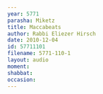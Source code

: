 ```yaml
---
year: 5771
parasha: Miketz
title: Maccabeats
author: Rabbi Eliezer Hirsch
date: 2010-12-04
id: 57711101
filename: 5771-110-1
layout: audio
moment: 
shabbat: 
occasion: 
---
```

